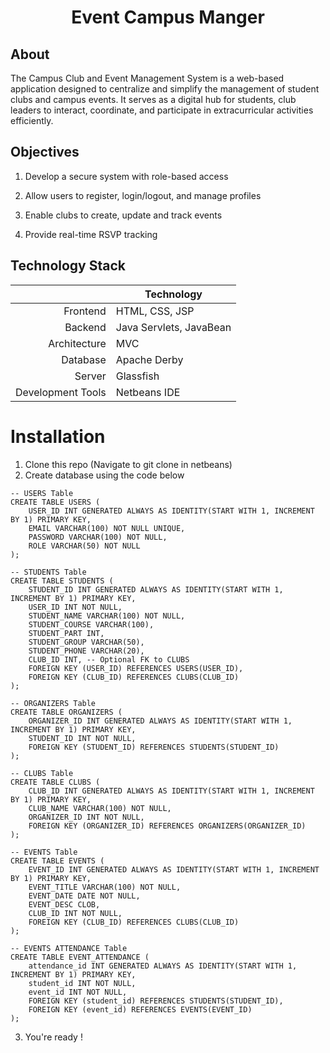 <div align="center">

# Event Campus Manger



</div>

## About

The Campus Club and Event Management System is a web-based application designed to centralize and simplify the management of student clubs and campus events. 
It serves as a digital hub for students, club leaders to interact, coordinate, and participate in extracurricular activities efficiently.

## Objectives


1. Develop a secure system with role-based access

2. Allow users to register, login/logout, and manage profiles

3. Enable clubs to create, update and track events

4. Provide real-time RSVP tracking

## Technology Stack
|  | Technology |
|-----:|-----------|
|     Frontend| HTML, CSS, JSP|
|     Backend| Java Servlets, JavaBean    |
|     Architecture| MVC       |
|     Database| Apache Derby       |
|     Server| Glassfish       |
|     Development Tools| Netbeans IDE       |
  
 # Installation

1. Clone this repo (Navigate to git clone in netbeans)
2.  Create database using the code below
```
-- USERS Table
CREATE TABLE USERS (
    USER_ID INT GENERATED ALWAYS AS IDENTITY(START WITH 1, INCREMENT BY 1) PRIMARY KEY,
    EMAIL VARCHAR(100) NOT NULL UNIQUE,
    PASSWORD VARCHAR(100) NOT NULL,
    ROLE VARCHAR(50) NOT NULL
);

-- STUDENTS Table
CREATE TABLE STUDENTS (
    STUDENT_ID INT GENERATED ALWAYS AS IDENTITY(START WITH 1, INCREMENT BY 1) PRIMARY KEY,
    USER_ID INT NOT NULL,
    STUDENT_NAME VARCHAR(100) NOT NULL,
    STUDENT_COURSE VARCHAR(100),
    STUDENT_PART INT,
    STUDENT_GROUP VARCHAR(50),
    STUDENT_PHONE VARCHAR(20),
    CLUB_ID INT, -- Optional FK to CLUBS
    FOREIGN KEY (USER_ID) REFERENCES USERS(USER_ID),
    FOREIGN KEY (CLUB_ID) REFERENCES CLUBS(CLUB_ID)
);

-- ORGANIZERS Table
CREATE TABLE ORGANIZERS (
    ORGANIZER_ID INT GENERATED ALWAYS AS IDENTITY(START WITH 1, INCREMENT BY 1) PRIMARY KEY,
    STUDENT_ID INT NOT NULL,
    FOREIGN KEY (STUDENT_ID) REFERENCES STUDENTS(STUDENT_ID)
);

-- CLUBS Table
CREATE TABLE CLUBS (
    CLUB_ID INT GENERATED ALWAYS AS IDENTITY(START WITH 1, INCREMENT BY 1) PRIMARY KEY,
    CLUB_NAME VARCHAR(100) NOT NULL,
    ORGANIZER_ID INT NOT NULL,
    FOREIGN KEY (ORGANIZER_ID) REFERENCES ORGANIZERS(ORGANIZER_ID)
);

-- EVENTS Table
CREATE TABLE EVENTS (
    EVENT_ID INT GENERATED ALWAYS AS IDENTITY(START WITH 1, INCREMENT BY 1) PRIMARY KEY,
    EVENT_TITLE VARCHAR(100) NOT NULL,
    EVENT_DATE DATE NOT NULL,
    EVENT_DESC CLOB,
    CLUB_ID INT NOT NULL,
    FOREIGN KEY (CLUB_ID) REFERENCES CLUBS(CLUB_ID)
);

-- EVENTS ATTENDANCE Table
CREATE TABLE EVENT_ATTENDANCE (
    attendance_id INT GENERATED ALWAYS AS IDENTITY(START WITH 1, INCREMENT BY 1) PRIMARY KEY,
    student_id INT NOT NULL,
    event_id INT NOT NULL,
    FOREIGN KEY (student_id) REFERENCES STUDENTS(STUDENT_ID),
    FOREIGN KEY (event_id) REFERENCES EVENTS(EVENT_ID)
);

```
3. You're ready ! 
